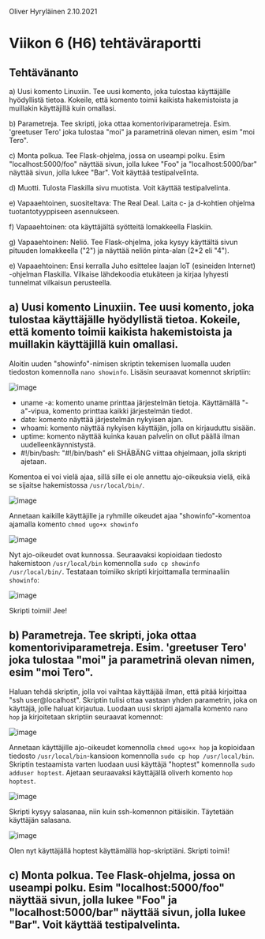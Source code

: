 Oliver Hyryläinen 2.10.2021
# Viikon 6 (H6) tehtäväraportti

## Tehtävänanto
a) Uusi komento Linuxiin. Tee uusi komento, joka tulostaa käyttäjälle hyödyllistä tietoa. Kokeile, että komento toimii kaikista hakemistoista ja muillakin käyttäjillä kuin omallasi.

b) Parametreja. Tee skripti, joka ottaa komentoriviparametreja. Esim. 'greetuser Tero' joka tulostaa "moi" ja parametrinä olevan nimen, esim "moi Tero".

c) Monta polkua. Tee Flask-ohjelma, jossa on useampi polku. Esim "localhost:5000/foo" näyttää sivun, jolla lukee "Foo" ja "localhost:5000/bar" näyttää sivun, jolla lukee "Bar". Voit käyttää testipalvelinta.

d) Muotti. Tulosta Flaskilla sivu muotista. Voit käyttää testipalvelinta.

e) Vapaaehtoinen, suositeltava: The Real Deal. Laita c- ja d-kohtien ohjelma tuotantotyyppiseen asennukseen.

f) Vapaaehtoinen: ota käyttäjältä syötteitä lomakkeella Flaskiin.

g) Vapaaehtoinen: Neliö. Tee Flask-ohjelma, joka kysyy käyttältä sivun pituuden lomakkeella ("2") ja näyttää neliön pinta-alan (2*2 eli "4").

e) Vapaaehtoinen: Ensi kerralla Juho esittelee laajan IoT (esineiden Internet) -ohjelman Flaskilla. Vilkaise lähdekoodia etukäteen ja kirjaa lyhyesti tunnelmat vilkaisun perusteella.

## a) Uusi komento Linuxiin. Tee uusi komento, joka tulostaa käyttäjälle hyödyllistä tietoa. Kokeile, että komento toimii kaikista hakemistoista ja muillakin käyttäjillä kuin omallasi.
Aloitin uuden "showinfo"-nimisen skriptin tekemisen luomalla uuden tiedoston komennolla `nano showinfo`. Lisäsin seuraavat komennot skriptiin:

![image](https://user-images.githubusercontent.com/47157255/135716653-8fa5297d-036b-4d53-9c0b-1ace1c1328a1.png)

- uname -a: komento uname printtaa järjestelmän tietoja. Käyttämällä "-a"-vipua, komento printtaa kaikki järjestelmän tiedot.
- date: komento näyttää järjestelmän nykyisen ajan.
- whoami: komento näyttää nykyisen käyttäjän, jolla on kirjauduttu sisään.
- uptime: komento näyttää kuinka kauan palvelin on ollut päällä ilman uudelleenkäynnistystä.
- #!/bin/bash: "#!/bin/bash" eli SHÄBÄNG viittaa ohjelmaan, jolla skripti ajetaan.

Komentoa ei voi vielä ajaa, sillä sille ei ole annettu ajo-oikeuksia vielä, eikä se sijaitse hakemistossa `/usr/local/bin/`.

![image](https://user-images.githubusercontent.com/47157255/135716922-eab8b63d-103d-4190-a0e2-25c431c60e60.png)

Annetaan kaikille käyttäjille ja ryhmille oikeudet ajaa "showinfo"-komentoa ajamalla komento `chmod ugo+x showinfo`

![image](https://user-images.githubusercontent.com/47157255/135716976-bfe531c4-9211-41a4-83b1-0e7154449149.png)

Nyt ajo-oikeudet ovat kunnossa. Seuraavaksi kopioidaan tiedosto hakemistoon `/usr/local/bin` komennolla `sudo cp showinfo /usr/local/bin/`. Testataan toimiiko skripti kirjoittamalla terminaaliin `showinfo`:

![image](https://user-images.githubusercontent.com/47157255/135717114-b2f9b109-1ad6-4bc4-bef9-0798a2657c0c.png)

Skripti toimii! Jee!

## b) Parametreja. Tee skripti, joka ottaa komentoriviparametreja. Esim. 'greetuser Tero' joka tulostaa "moi" ja parametrinä olevan nimen, esim "moi Tero".

Haluan tehdä skriptin, jolla voi vaihtaa käyttäjää ilman, että pitää kirjoittaa "ssh user@localhost". Skriptin tulisi ottaa vastaan yhden parametrin, joka on käyttäjä, jolle haluat kirjautua. Luodaan uusi skripti ajamalla komento `nano hop` ja kirjoitetaan skriptiin seuraavat komennot:

![image](https://user-images.githubusercontent.com/47157255/135717602-e13bf321-a025-40d5-94e2-976ddc798d23.png)

Annetaan käyttäjille ajo-oikeudet komennolla `chmod ugo+x hop` ja kopioidaan tiedosto `/usr/local/bin`-kansioon komennolla `sudo cp hop /usr/local/bin`. Skriptin testaamista varten luodaan uusi käyttäjä "hoptest" komennolla `sudo adduser hoptest`. Ajetaan seuraavaksi käyttäjällä oliverh komento `hop hoptest`. 

![image](https://user-images.githubusercontent.com/47157255/135717900-dffd1e12-ee08-443f-83fe-ecf170d1b062.png)

Skripti kysyy salasanaa, niin kuin ssh-komennon pitäisikin. Täytetään käyttäjän salasana. 

![image](https://user-images.githubusercontent.com/47157255/135717945-47f8270e-bc26-480a-8663-27236b30e051.png)

Olen nyt käyttäjällä hoptest käyttämällä hop-skriptiäni. Skripti toimii!

## c) Monta polkua. Tee Flask-ohjelma, jossa on useampi polku. Esim "localhost:5000/foo" näyttää sivun, jolla lukee "Foo" ja "localhost:5000/bar" näyttää sivun, jolla lukee "Bar". Voit käyttää testipalvelinta.





